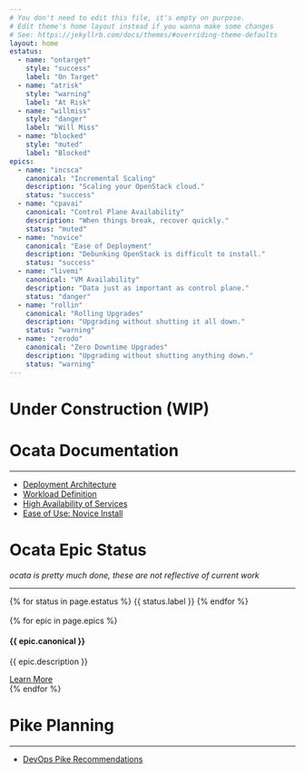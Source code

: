 ```yaml
---
# You don't need to edit this file, it's empty on purpose.
# Edit theme's home layout instead if you wanna make some changes
# See: https://jekyllrb.com/docs/themes/#overriding-theme-defaults
layout: home
estatus:
  - name: "ontarget"
    style: "success"
    label: "On Target"
  - name: "atrisk"
    style: "warning"
    label: "At Risk"
  - name: "willmiss"
    style: "danger"
    label: "Will Miss"
  - name: "blocked"
    style: "muted"
    label: "Blocked"
epics:
  - name: "incsca"
    canonical: "Incremental Scaling"
    description: "Scaling your OpenStack cloud."
    status: "success"
  - name: "cpavai"
    canonical: "Control Plane Availability"
    description: "When things break, recover quickly."
    status: "muted"
  - name: "novice"
    canonical: "Ease of Deployment"
    description: "Debunking OpenStack is difficult to install."
    status: "success"
  - name: "livemi"
    canonical: "VM Availability"
    description: "Data just as important as control plane."
    status: "danger"
  - name: "rollin"
    canonical: "Rolling Upgrades"
    description: "Upgrading without shutting it all down."
    status: "warning"
  - name: "zerodo"
    canonical: "Zero Downtime Upgrades"
    description: "Upgrading without shutting anything down."
    status: "warning"
---
```

# Under Construction (WIP)

# Ocata Documentation
___

<ul>
  <li><a href="https://goo.gl/51e29g">Deployment Architecture</a></li>
  <li><a href="https://goo.gl/Cx6LtF">Workload Definition</a></li>
  <li><a href="https://goo.gl/erWDBb">High Availability of Services</a></li>
  <li><a href="https://goo.gl/n8r0A4">Ease of Use: Novice Install</a></li>
</ul>


# Ocata Epic Status
_ocata is pretty much done, these are not reflective of current work_
___
<div class="col-sm-12">
  {% for status in page.estatus %}
    <span class="fa-stack fa-1x" style="float-left">
      <i class="fa fa-circle fa-stack-2x text-{{ status.style }}"></i>
      <i class="fa fa-cog fa-stack-1x {% unless status.style == 'muted' %} fa-spin {% endunless %} fa-inverse"></i>
    </span>
    <span>{{ status.label }}</span>
  {% endfor %}
</div>

<br />

<div class="col-md-12">
{% for epic in page.epics %}
<div class="col-md-6">
    <div class="panel panel-default text-center">
        <div class="panel-heading">
            <span class="fa-stack fa-5x">
                  <i class="fa fa-circle fa-stack-2x text-{{ epic.status }}"></i>
                  <i class="fa fa-cog fa-stack-1x {% unless epic.status == 'muted' %} fa-spin {% endunless %} fa-inverse"></i>
            </span>
        </div>
        <div class="panel-body">
            <h4 id="epic-{{ epic.name }}">{{ epic.canonical }}<a class="anchorjs-link" href="#"></a></h4>
            <p>{{ epic.description }}</p>
            <a href="https://01.org/jira/secure/RapidBoard.jspa?rapidView=36&projectKey=OSIC" class="btn btn-primary">Learn More</a>
        </div>
    </div>
</div>
{% endfor %}
</div>

# Pike Planning
___

<ul>
  <li><a href="https://goo.gl/J3cOCg">DevOps Pike Recommendations</a></li>
</ul>


<!-- <table id="sampletable" class="datatable">
   <thead>
      <tr>
         <th>Parameter</th>
         <th>Description</th>
         <th>Type</th>
         <th>Default Value</th>
      </tr>
   </thead>
   <tbody>
    {% for row in (1..50) %}
      <tr>
         <td>Parameter {% if row < 10 %}0{% endif %}{{ row }}</td>
         <td>Row {{ row }} description
         </td>
         <td>Sample type</td>
         <td>Sample default value</td>
      </tr>
    {% endfor %}
   </tbody>
</table> -->
